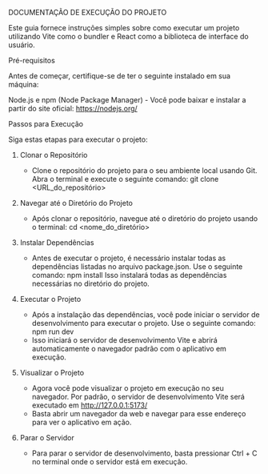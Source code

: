DOCUMENTAÇÃO DE EXECUÇÃO DO PROJETO



Este guia fornece instruções simples sobre como executar um projeto utilizando Vite como o bundler e React como a biblioteca de interface do usuário.

Pré-requisitos

Antes de começar, certifique-se de ter o seguinte instalado em sua máquina:

Node.js e npm (Node Package Manager) - Você pode baixar e instalar a partir do site oficial: https://nodejs.org/

Passos para Execução

Siga estas etapas para executar o projeto:

1. Clonar o Repositório
   - Clone o repositório do projeto para o seu ambiente local usando Git. Abra o terminal e execute o seguinte comando:
     git clone <URL_do_repositório>

2. Navegar até o Diretório do Projeto
   - Após clonar o repositório, navegue até o diretório do projeto usando o terminal:
     cd <nome_do_diretório>
     
3. Instalar Dependências
   - Antes de executar o projeto, é necessário instalar todas as dependências listadas no arquivo package.json. Use o seguinte comando:
     npm install
Isso instalará todas as dependências necessárias no diretório do projeto.

4. Executar o Projeto
   - Após a instalação das dependências, você pode iniciar o servidor de desenvolvimento para executar o projeto. Use o seguinte comando:
     npm run dev
   - Isso iniciará o servidor de desenvolvimento Vite e abrirá automaticamente o navegador padrão com o aplicativo em execução.

5. Visualizar o Projeto
   - Agora você pode visualizar o projeto em execução no seu navegador. Por padrão, o servidor de desenvolvimento Vite será executado em http://127.0.0.1:5173/
   - Basta abrir um navegador da web e navegar para esse endereço para ver o aplicativo em ação.

6. Parar o Servidor
   - Para parar o servidor de desenvolvimento, basta pressionar Ctrl + C no terminal onde o servidor está em execução.



